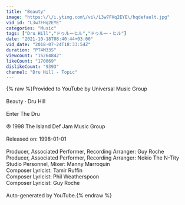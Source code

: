 ```yaml
---
title: "Beauty"
image: "https:\/\/i.ytimg.com\/vi\/L3w7FHq2EYE\/hqdefault.jpg"
vid_id: "L3w7FHq2EYE"
categories: "Music"
tags: ["Dru Hill","ドゥルーヒル","ドゥルー・ヒル"]
date: "2021-10-18T08:40:44+03:00"
vid_date: "2018-07-24T18:33:54Z"
duration: "PT4M33S"
viewcount: "15264842"
likeCount: "170669"
dislikeCount: "9393"
channel: "Dru Hill - Topic"
---
```

{% raw %}Provided to YouTube by Universal Music Group<br /><br />Beauty · Dru Hill<br /><br />Enter The Dru<br /><br />℗ 1998 The Island Def Jam Music Group<br /><br />Released on: 1998-01-01<br /><br />Producer, Associated  Performer, Recording  Arranger: Guy Roche<br />Producer, Associated  Performer, Recording  Arranger: Nokio The N-Tity<br />Studio  Personnel, Mixer: Manny Marroquin<br />Composer  Lyricist: Tamir Ruffin<br />Composer  Lyricist: Phil Weatherspoon<br />Composer  Lyricist: Guy Roche<br /><br />Auto-generated by YouTube.{% endraw %}
